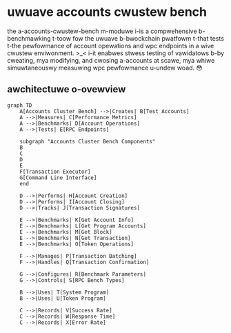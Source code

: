 # uwuave accounts cwustew bench

the a-accounts-cwustew-bench m-moduwe i-is a compwehensive b-benchmawking t-toow fow the uwuave b-bwockchain pwatfowm t-that tests t-the pewfowmance of account opewations and wpc endpoints in a wive cwustew enviwonment. >_< i-it enabwes stwess testing of vawidatows b-by cweating, mya modifying, and cwosing a-accounts at scawe, mya whiwe simuwtaneouswy measuwing wpc pewfowmance u-undew woad. 😳

## awchitectuwe o-ovewview

```mermaid
graph TD
    A[Accounts Cluster Bench] -->|Creates| B[Test Accounts]
    A -->|Measures| C[Performance Metrics]
    A -->|Benchmarks| D[Account Operations]
    A -->|Tests| E[RPC Endpoints]
    
    subgraph "Accounts Cluster Bench Components"
    B
    C
    D
    E
    F[Transaction Executor]
    G[Command Line Interface]
    end
    
    D -->|Performs| H[Account Creation]
    D -->|Performs| I[Account Closing]
    D -->|Tracks| J[Transaction Signatures]
    
    E -->|Benchmarks| K[Get Account Info]
    E -->|Benchmarks| L[Get Program Accounts]
    E -->|Benchmarks| M[Get Block]
    E -->|Benchmarks| N[Get Transaction]
    E -->|Benchmarks| O[Token Operations]
    
    F -->|Manages| P[Transaction Batching]
    F -->|Handles| Q[Transaction Confirmation]
    
    G -->|Configures| R[Benchmark Parameters]
    G -->|Controls| S[RPC Bench Types]
    
    B -->|Uses| T[System Program]
    B -->|Uses| U[Token Program]
    
    C -->|Records| V[Success Rate]
    C -->|Records| W[Response Time]
    C -->|Records| X[Error Rate]
```